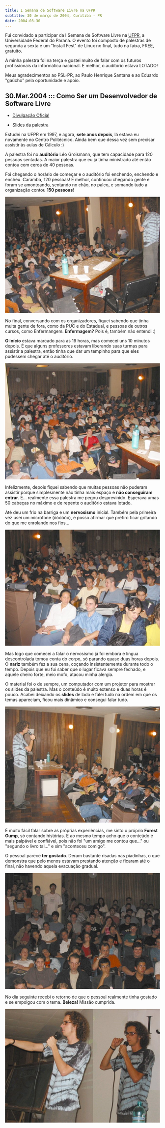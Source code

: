 ```yaml
---
title: I Semana de Software Livre na UFPR
subtitle: 30 de março de 2004, Curitiba - PR
date: 2004-03-30
---
```


Fui convidado a participar da I Semana de Software Livre na
[UFPR](http://www.ufpr.br), a Universidade Federal do Paraná.
O evento foi composto de palestras de segunda a sexta e um
"Install Fest" de Linux no final, tudo na faixa, FREE,
gratuito.

A minha palestra foi na terça e gostei muito de falar com os
futuros profissionais da informática nacional. E melhor, o
auditório estava LOTADO!

Meus agradecimentos ao PSL-PR, ao Paulo Henrique Santana e ao
Eduardo "gaúcho" pela oportunidade e apoio.

## 30.Mar.2004 ::: Como Ser um Desenvolvedor de Software Livre

* [Divulgação Oficial](http://psl-pr.softwarelivre.org/semana-sl-ufpr/)

* [Slides da palestra](desenvolvedor/)

Estudei na UFPR em 1997, e agora, **sete anos depois**, lá estava eu
novamente no Centro Politécnico. Ainda bem que dessa vez sem precisar
assistir às aulas de Cálculo :)

A palestra foi no **auditório** Léo Groismann, que tem capacidade para
120 pessoas sentadas. A maior palestra que eu já tinha ministrado até
então contou com cerca de 40 pessoas.

Foi chegando o horário de começar e o auditório foi enchendo, enchendo
e encheu. Caramba, 120 pessoas! E melhor, continuou chegando gente e
foram se amontoando, sentando no chão, no palco, e somando tudo a
organização contou **150 pessoas**!

![](geral-direita.jpg)

No final, conversando com os organizadores, fiquei sabendo que tinha
muita gente de fora, como da PUC e do Estadual, e pessoas de outros
cursos, como Enfermangem. **Enfermagem?** Pois é, também não entendi
:)

**O início** estava marcado para as 19 horas, mas comecei uns 10 minutos
depois. É que alguns professores estavam liberando suas turmas para
assistir a palestra, então tinha que dar um tempinho para que eles
pudessem chegar até o auditório.

![](geral-centro.jpg)

Infelizmente, depois fiquei sabendo que muitas pessoas não puderam
assistir porque simplesmente não tinha mais espaço e
**não conseguiram entrar**. É... realmente essa palestra me pegou
desprevinido. Esperava umas 50 cabeças no máximo e de repente o
auditório estava lotado.

Até deu um frio na barriga e um **nervosismo** inicial. Também pela
primeira vez usei um microfone (óóóóóó), e posso afirmar que prefiro
ficar gritando do que me enrolando nos fios...

![](geral-esquerda.jpg)

Mas logo que comecei a falar o nervosismo já foi embora e língua
descontrolada tomou conta do corpo, só parando quase duas horas
depois. O **nariz** também fez a sua cena, coçando insistentemente
durante todo o tempo. Depois que eu fui saber que o lugar ficava
sempre fechado, e aquele cheiro forte, meio mofo, atacou minha
alergia.

O material foi o de sempre, um computador com um projetor para mostrar
os slides da palestra. Mas o conteúdo é muito extenso e duas horas é
pouco. Acabei deixando os **slides** de lado e falei tudo na ordem em
que os temas apareciam, ficou mais dinâmico e consegui falar tudo.

![](geral-esquerda2.jpg)

É muito fácil falar sobre as próprias experiências, me sinto o próprio
**Forest Gump**, só contando histórias. E ao mesmo tempo acho que o
conteúdo é mais palpável e confiável, pois não foi "um amigo me contou
que..." ou "segundo o livro tal..." e sim "aconteceu comigo".

O pessoal parece **ter gostado**. Deram bastante risadas nas
piadinhas, o que demonstra que pelo menos estavam prestando atenção e
ficaram até o final, não havendo aquela evacuação gradual.

![](geral-fundo.jpg)

No dia seguinte recebi o retorno de que o pessoal realmente tinha
gostado e se empolgou com o tema. **Beleza!** Missão cumprida.

![](eu.jpg)
